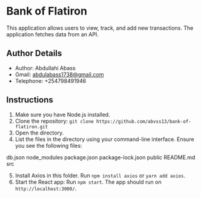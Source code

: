 # Bank of Flatiron

This application allows users to view, track, and add new transactions. The application fetches data from an API.

## Author Details

- Author: Abdullahi Abass
- Gmail: abdulabass1738@gmail.com
- Telephone: +254798491946

## Instructions

1. Make sure you have Node.js installed.
2. Clone the repository: `git clone https://github.com/abvss13/bank-of-flatiron.git`
3. Open the directory.
4. List the files in the directory using your command-line interface. Ensure you see the following files:

db.json
node_modules
package.json
package-lock.json
public
README.md
src


5. Install Axios in this folder. Run `npm install axios` or `yarn add axios`.
6. Start the React app: Run `npm start`. The app should run on `http://localhost:3000/`.

